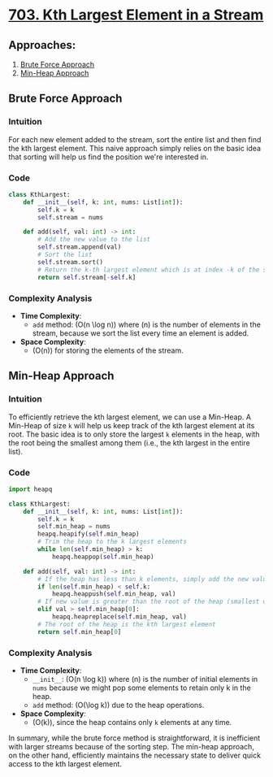 # [703. Kth Largest Element in a Stream](https://leetcode.com/problems/kth-largest-element-in-a-stream/)

## Approaches:
1. [Brute Force Approach](#brute-force-approach)
2. [Min-Heap Approach](#min-heap-approach)

## Brute Force Approach

### Intuition
For each new element added to the stream, sort the entire list and then find the kth largest element. This naive approach simply relies on the basic idea that sorting will help us find the position we're interested in.

### Code
```python
class KthLargest:
    def __init__(self, k: int, nums: List[int]):
        self.k = k
        self.stream = nums

    def add(self, val: int) -> int:
        # Add the new value to the list
        self.stream.append(val)
        # Sort the list
        self.stream.sort()
        # Return the k-th largest element which is at index -k of the sorted list
        return self.stream[-self.k]
```

### Complexity Analysis
- **Time Complexity**: 
  - `add` method: \(O(n \log n)\) where \(n\) is the number of elements in the stream, because we sort the list every time an element is added.
- **Space Complexity**: 
  - \(O(n)\) for storing the elements of the stream.

## Min-Heap Approach

### Intuition
To efficiently retrieve the kth largest element, we can use a Min-Heap. A Min-Heap of size `k` will help us keep track of the kth largest element at its root. The basic idea is to only store the largest `k` elements in the heap, with the root being the smallest among them (i.e., the kth largest in the entire list).

### Code
```python
import heapq

class KthLargest:
    def __init__(self, k: int, nums: List[int]):
        self.k = k
        self.min_heap = nums
        heapq.heapify(self.min_heap)
        # Trim the heap to the k largest elements
        while len(self.min_heap) > k:
            heapq.heappop(self.min_heap)

    def add(self, val: int) -> int:
        # If the heap has less than k elements, simply add the new value
        if len(self.min_heap) < self.k:
            heapq.heappush(self.min_heap, val)
        # If new value is greater than the root of the heap (smallest of k elements), it can change the kth largest
        elif val > self.min_heap[0]:
            heapq.heapreplace(self.min_heap, val)
        # The root of the heap is the kth largest element
        return self.min_heap[0]
```

### Complexity Analysis
- **Time Complexity**: 
  - `__init__`: \(O(n \log k)\) where \(n\) is the number of initial elements in `nums` because we might pop some elements to retain only k in the heap.
  - `add` method: \(O(\log k)\) due to the heap operations.
- **Space Complexity**: 
  - \(O(k)\), since the heap contains only `k` elements at any time.

In summary, while the brute force method is straightforward, it is inefficient with larger streams because of the sorting step. The min-heap approach, on the other hand, efficiently maintains the necessary state to deliver quick access to the kth largest element.

